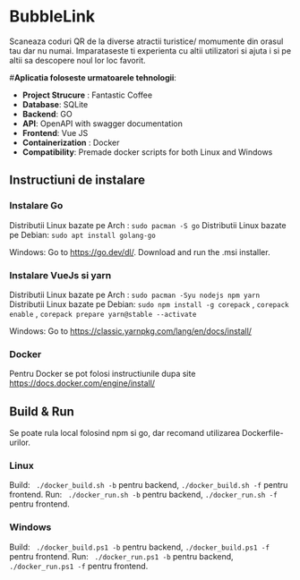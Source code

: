 # BubbleLink
Scaneaza coduri QR de la diverse atractii turistice/ momumente din orasul tau dar nu numai. Imparataseste ti experienta cu altii utilizatori si ajuta i si pe altii sa descopere noul lor loc favorit.

#**Aplicatia foloseste urmatoarele tehnologii**:
- **Project Strucure** : Fantastic Coffee
- **Database**: SQLite
- **Backend**: GO
- **API**: OpenAPI with swagger documentation
- **Frontend**: Vue JS
- **Containerization** : Docker 
- **Compatibility**: Premade docker scripts for both Linux and Windows

## Instructiuni de instalare

### Instalare Go

Distributii Linux bazate pe Arch : `sudo pacman -S go`
Distributii Linux bazate pe Debian: `sudo apt install golang-go`

Windows: Go to https://go.dev/dl/. Download and run the .msi installer.

### Instalare VueJs si yarn

Distributii Linux bazate pe Arch : `sudo pacman -Syu nodejs npm yarn`
Distributii Linux bazate pe Debian: `sudo npm install -g corepack` , `corepack enable` , `corepack prepare yarn@stable --activate`

Windows: Go to https://classic.yarnpkg.com/lang/en/docs/install/

### Docker

Pentru Docker se pot folosi instructiunile dupa site https://docs.docker.com/engine/install/

## Build & Run

Se poate rula local folosind npm si go, dar recomand utilizarea Dockerfile-urilor.

### Linux 

Build: ` ./docker_build.sh -b` pentru backend,  `./docker_build.sh -f` pentru frontend. 
Run: ` ./docker_run.sh -b` pentru backend,  `./docker_run.sh -f` pentru frontend. 

### Windows

Build: ` ./docker_build.ps1 -b` pentru backend,  `./docker_build.ps1 -f` pentru frontend. 
Run: ` ./docker_run.ps1 -b` pentru backend,  `./docker_run.ps1 -f` pentru frontend. 
